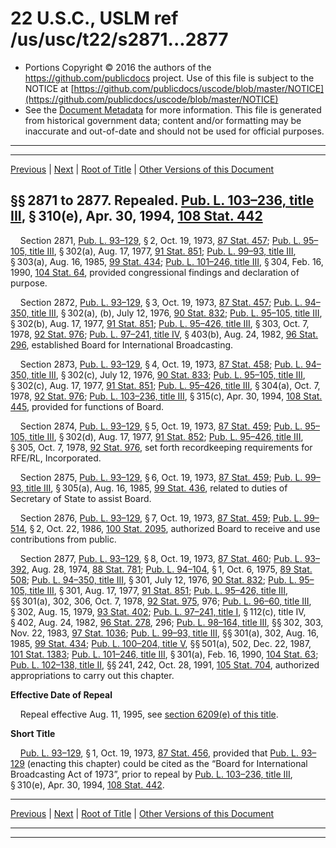 ---
---

# 22 U.S.C., USLM ref /us/usc/t22/s2871...2877

* Portions Copyright © 2016 the authors of the https://github.com/publicdocs project.
  Use of this file is subject to the NOTICE at [https://github.com/publicdocs/uscode/blob/master/NOTICE](https://github.com/publicdocs/uscode/blob/master/NOTICE)
* See the [Document Metadata](././../../../..//README.md) for more information.
  This file is generated from historical government data; content and/or formatting may be inaccurate and out-of-date and should not be used for official purposes.

----------
----------

[Previous](./../../../..//us/usc/t22/ch43/m__us_usc_t22_ch43.md) | [Next](./../../../..//us/usc/t22/ch43/m__us_usc_t22_s2877a.md) | [Root of Title](./../../../../) | [Other Versions of this Document](https://publicdocs.github.io/go/links?ns=uslm&ref=%2Fus%2Fusc%2Ft22%2Fs2871...2877)

## §§ 2871 to 2877. Repealed. [Pub. L. 103–236, title III][/us/pl/103/236/tIII], § 310(e), Apr. 30, 1994, [108 Stat. 442][/us/stat/108/442]

    Section 2871, [Pub. L. 93–129][/us/pl/93/129], § 2, Oct. 19, 1973, [87 Stat. 457][/us/stat/87/457]; [Pub. L. 95–105, title III][/us/pl/95/105/tIII], § 302(a), Aug. 17, 1977, [91 Stat. 851][/us/stat/91/851]; [Pub. L. 99–93, title III][/us/pl/99/93/tIII], § 303(a), Aug. 16, 1985, [99 Stat. 434][/us/stat/99/434]; [Pub. L. 101–246, title III][/us/pl/101/246/tIII], § 304, Feb. 16, 1990, [104 Stat. 64][/us/stat/104/64], provided congressional findings and declaration of purpose.

    Section 2872, [Pub. L. 93–129][/us/pl/93/129], § 3, Oct. 19, 1973, [87 Stat. 457][/us/stat/87/457]; [Pub. L. 94–350, title III][/us/pl/94/350/tIII], § 302(a), (b), July 12, 1976, [90 Stat. 832][/us/stat/90/832]; [Pub. L. 95–105, title III][/us/pl/95/105/tIII], § 302(b), Aug. 17, 1977, [91 Stat. 851][/us/stat/91/851]; [Pub. L. 95–426, title III][/us/pl/95/426/tIII], § 303, Oct. 7, 1978, [92 Stat. 976][/us/stat/92/976]; [Pub. L. 97–241, title IV][/us/pl/97/241/tIV], § 403(b), Aug. 24, 1982, [96 Stat. 296][/us/stat/96/296], established Board for International Broadcasting.

    Section 2873, [Pub. L. 93–129][/us/pl/93/129], § 4, Oct. 19, 1973, [87 Stat. 458][/us/stat/87/458]; [Pub. L. 94–350, title III][/us/pl/94/350/tIII], § 302(c), July 12, 1976, [90 Stat. 833][/us/stat/90/833]; [Pub. L. 95–105, title III][/us/pl/95/105/tIII], § 302(c), Aug. 17, 1977, [91 Stat. 851][/us/stat/91/851]; [Pub. L. 95–426, title III][/us/pl/95/426/tIII], § 304(a), Oct. 7, 1978, [92 Stat. 976][/us/stat/92/976]; [Pub. L. 103–236, title III][/us/pl/103/236/tIII], § 315(c), Apr. 30, 1994, [108 Stat. 445][/us/stat/108/445], provided for functions of Board.

    Section 2874, [Pub. L. 93–129][/us/pl/93/129], § 5, Oct. 19, 1973, [87 Stat. 459][/us/stat/87/459]; [Pub. L. 95–105, title III][/us/pl/95/105/tIII], § 302(d), Aug. 17, 1977, [91 Stat. 852][/us/stat/91/852]; [Pub. L. 95–426, title III][/us/pl/95/426/tIII], § 305, Oct. 7, 1978, [92 Stat. 976][/us/stat/92/976], set forth recordkeeping requirements for RFE/RL, Incorporated.

    Section 2875, [Pub. L. 93–129][/us/pl/93/129], § 6, Oct. 19, 1973, [87 Stat. 459][/us/stat/87/459]; [Pub. L. 99–93, title III][/us/pl/99/93/tIII], § 305(a), Aug. 16, 1985, [99 Stat. 436][/us/stat/99/436], related to duties of Secretary of State to assist Board.

    Section 2876, [Pub. L. 93–129][/us/pl/93/129], § 7, Oct. 19, 1973, [87 Stat. 459][/us/stat/87/459]; [Pub. L. 99–514][/us/pl/99/514], § 2, Oct. 22, 1986, [100 Stat. 2095][/us/stat/100/2095], authorized Board to receive and use contributions from public.

    Section 2877, [Pub. L. 93–129][/us/pl/93/129], § 8, Oct. 19, 1973, [87 Stat. 460][/us/stat/87/460]; [Pub. L. 93–392][/us/pl/93/392], Aug. 28, 1974, [88 Stat. 781][/us/stat/88/781]; [Pub. L. 94–104][/us/pl/94/104], § 1, Oct. 6, 1975, [89 Stat. 508][/us/stat/89/508]; [Pub. L. 94–350, title III][/us/pl/94/350/tIII], § 301, July 12, 1976, [90 Stat. 832][/us/stat/90/832]; [Pub. L. 95–105, title III][/us/pl/95/105/tIII], § 301, Aug. 17, 1977, [91 Stat. 851][/us/stat/91/851]; [Pub. L. 95–426, title III][/us/pl/95/426/tIII], §§ 301(a), 302, 306, Oct. 7, 1978, [92 Stat. 975][/us/stat/92/975], 976; [Pub. L. 96–60, title III][/us/pl/96/60/tIII], § 302, Aug. 15, 1979, [93 Stat. 402][/us/stat/93/402]; [Pub. L. 97–241, title I][/us/pl/97/241/tI], § 112(c), title IV, § 402, Aug. 24, 1982, [96 Stat. 278][/us/stat/96/278], 296; [Pub. L. 98–164, title III][/us/pl/98/164/tIII], §§ 302, 303, Nov. 22, 1983, [97 Stat. 1036][/us/stat/97/1036]; [Pub. L. 99–93, title III][/us/pl/99/93/tIII], §§ 301(a), 302, Aug. 16, 1985, [99 Stat. 434][/us/stat/99/434]; [Pub. L. 100–204, title V][/us/pl/100/204/tV], §§ 501(a), 502, Dec. 22, 1987, [101 Stat. 1383][/us/stat/101/1383]; [Pub. L. 101–246, title III][/us/pl/101/246/tIII], § 301(a), Feb. 16, 1990, [104 Stat. 63][/us/stat/104/63]; [Pub. L. 102–138, title II][/us/pl/102/138/tII], §§ 241, 242, Oct. 28, 1991, [105 Stat. 704][/us/stat/105/704], authorized appropriations to carry out this chapter.

 __Effective Date of Repeal__ 

    Repeal effective Aug. 11, 1995, see [section 6209(e) of this title][/us/usc/t22/s6209/e].

 __Short Title__ 

    [Pub. L. 93–129][/us/pl/93/129], § 1, Oct. 19, 1973, [87 Stat. 456][/us/stat/87/456], provided that [Pub. L. 93–129][/us/pl/93/129] (enacting this chapter) could be cited as the “Board for International Broadcasting Act of 1973”, prior to repeal by [Pub. L. 103–236, title III][/us/pl/103/236/tIII], § 310(e), Apr. 30, 1994, [108 Stat. 442][/us/stat/108/442].

----------

[Previous](./../../../..//us/usc/t22/ch43/m__us_usc_t22_ch43.md) | [Next](./../../../..//us/usc/t22/ch43/m__us_usc_t22_s2877a.md) | [Root of Title](./../../../../) | [Other Versions of this Document](https://publicdocs.github.io/go/links?ns=uslm&ref=%2Fus%2Fusc%2Ft22%2Fs2871...2877)

----------
----------

[/us/pl/103/236/tIII]: https://publicdocs.github.io/go/links?ns=uslm&ref=%2Fus%2Fpl%2F103%2F236%2FtIII
[/us/stat/108/442]: https://publicdocs.github.io/go/links?ns=uslm&ref=%2Fus%2Fstat%2F108%2F442
[/us/pl/93/129]: https://publicdocs.github.io/go/links?ns=uslm&ref=%2Fus%2Fpl%2F93%2F129
[/us/stat/87/457]: https://publicdocs.github.io/go/links?ns=uslm&ref=%2Fus%2Fstat%2F87%2F457
[/us/pl/95/105/tIII]: https://publicdocs.github.io/go/links?ns=uslm&ref=%2Fus%2Fpl%2F95%2F105%2FtIII
[/us/stat/91/851]: https://publicdocs.github.io/go/links?ns=uslm&ref=%2Fus%2Fstat%2F91%2F851
[/us/pl/99/93/tIII]: https://publicdocs.github.io/go/links?ns=uslm&ref=%2Fus%2Fpl%2F99%2F93%2FtIII
[/us/stat/99/434]: https://publicdocs.github.io/go/links?ns=uslm&ref=%2Fus%2Fstat%2F99%2F434
[/us/pl/101/246/tIII]: https://publicdocs.github.io/go/links?ns=uslm&ref=%2Fus%2Fpl%2F101%2F246%2FtIII
[/us/stat/104/64]: https://publicdocs.github.io/go/links?ns=uslm&ref=%2Fus%2Fstat%2F104%2F64
[/us/pl/93/129]: https://publicdocs.github.io/go/links?ns=uslm&ref=%2Fus%2Fpl%2F93%2F129
[/us/stat/87/457]: https://publicdocs.github.io/go/links?ns=uslm&ref=%2Fus%2Fstat%2F87%2F457
[/us/pl/94/350/tIII]: https://publicdocs.github.io/go/links?ns=uslm&ref=%2Fus%2Fpl%2F94%2F350%2FtIII
[/us/stat/90/832]: https://publicdocs.github.io/go/links?ns=uslm&ref=%2Fus%2Fstat%2F90%2F832
[/us/pl/95/105/tIII]: https://publicdocs.github.io/go/links?ns=uslm&ref=%2Fus%2Fpl%2F95%2F105%2FtIII
[/us/stat/91/851]: https://publicdocs.github.io/go/links?ns=uslm&ref=%2Fus%2Fstat%2F91%2F851
[/us/pl/95/426/tIII]: https://publicdocs.github.io/go/links?ns=uslm&ref=%2Fus%2Fpl%2F95%2F426%2FtIII
[/us/stat/92/976]: https://publicdocs.github.io/go/links?ns=uslm&ref=%2Fus%2Fstat%2F92%2F976
[/us/pl/97/241/tIV]: https://publicdocs.github.io/go/links?ns=uslm&ref=%2Fus%2Fpl%2F97%2F241%2FtIV
[/us/stat/96/296]: https://publicdocs.github.io/go/links?ns=uslm&ref=%2Fus%2Fstat%2F96%2F296
[/us/pl/93/129]: https://publicdocs.github.io/go/links?ns=uslm&ref=%2Fus%2Fpl%2F93%2F129
[/us/stat/87/458]: https://publicdocs.github.io/go/links?ns=uslm&ref=%2Fus%2Fstat%2F87%2F458
[/us/pl/94/350/tIII]: https://publicdocs.github.io/go/links?ns=uslm&ref=%2Fus%2Fpl%2F94%2F350%2FtIII
[/us/stat/90/833]: https://publicdocs.github.io/go/links?ns=uslm&ref=%2Fus%2Fstat%2F90%2F833
[/us/pl/95/105/tIII]: https://publicdocs.github.io/go/links?ns=uslm&ref=%2Fus%2Fpl%2F95%2F105%2FtIII
[/us/stat/91/851]: https://publicdocs.github.io/go/links?ns=uslm&ref=%2Fus%2Fstat%2F91%2F851
[/us/pl/95/426/tIII]: https://publicdocs.github.io/go/links?ns=uslm&ref=%2Fus%2Fpl%2F95%2F426%2FtIII
[/us/stat/92/976]: https://publicdocs.github.io/go/links?ns=uslm&ref=%2Fus%2Fstat%2F92%2F976
[/us/pl/103/236/tIII]: https://publicdocs.github.io/go/links?ns=uslm&ref=%2Fus%2Fpl%2F103%2F236%2FtIII
[/us/stat/108/445]: https://publicdocs.github.io/go/links?ns=uslm&ref=%2Fus%2Fstat%2F108%2F445
[/us/pl/93/129]: https://publicdocs.github.io/go/links?ns=uslm&ref=%2Fus%2Fpl%2F93%2F129
[/us/stat/87/459]: https://publicdocs.github.io/go/links?ns=uslm&ref=%2Fus%2Fstat%2F87%2F459
[/us/pl/95/105/tIII]: https://publicdocs.github.io/go/links?ns=uslm&ref=%2Fus%2Fpl%2F95%2F105%2FtIII
[/us/stat/91/852]: https://publicdocs.github.io/go/links?ns=uslm&ref=%2Fus%2Fstat%2F91%2F852
[/us/pl/95/426/tIII]: https://publicdocs.github.io/go/links?ns=uslm&ref=%2Fus%2Fpl%2F95%2F426%2FtIII
[/us/stat/92/976]: https://publicdocs.github.io/go/links?ns=uslm&ref=%2Fus%2Fstat%2F92%2F976
[/us/pl/93/129]: https://publicdocs.github.io/go/links?ns=uslm&ref=%2Fus%2Fpl%2F93%2F129
[/us/stat/87/459]: https://publicdocs.github.io/go/links?ns=uslm&ref=%2Fus%2Fstat%2F87%2F459
[/us/pl/99/93/tIII]: https://publicdocs.github.io/go/links?ns=uslm&ref=%2Fus%2Fpl%2F99%2F93%2FtIII
[/us/stat/99/436]: https://publicdocs.github.io/go/links?ns=uslm&ref=%2Fus%2Fstat%2F99%2F436
[/us/pl/93/129]: https://publicdocs.github.io/go/links?ns=uslm&ref=%2Fus%2Fpl%2F93%2F129
[/us/stat/87/459]: https://publicdocs.github.io/go/links?ns=uslm&ref=%2Fus%2Fstat%2F87%2F459
[/us/pl/99/514]: https://publicdocs.github.io/go/links?ns=uslm&ref=%2Fus%2Fpl%2F99%2F514
[/us/stat/100/2095]: https://publicdocs.github.io/go/links?ns=uslm&ref=%2Fus%2Fstat%2F100%2F2095
[/us/pl/93/129]: https://publicdocs.github.io/go/links?ns=uslm&ref=%2Fus%2Fpl%2F93%2F129
[/us/stat/87/460]: https://publicdocs.github.io/go/links?ns=uslm&ref=%2Fus%2Fstat%2F87%2F460
[/us/pl/93/392]: https://publicdocs.github.io/go/links?ns=uslm&ref=%2Fus%2Fpl%2F93%2F392
[/us/stat/88/781]: https://publicdocs.github.io/go/links?ns=uslm&ref=%2Fus%2Fstat%2F88%2F781
[/us/pl/94/104]: https://publicdocs.github.io/go/links?ns=uslm&ref=%2Fus%2Fpl%2F94%2F104
[/us/stat/89/508]: https://publicdocs.github.io/go/links?ns=uslm&ref=%2Fus%2Fstat%2F89%2F508
[/us/pl/94/350/tIII]: https://publicdocs.github.io/go/links?ns=uslm&ref=%2Fus%2Fpl%2F94%2F350%2FtIII
[/us/stat/90/832]: https://publicdocs.github.io/go/links?ns=uslm&ref=%2Fus%2Fstat%2F90%2F832
[/us/pl/95/105/tIII]: https://publicdocs.github.io/go/links?ns=uslm&ref=%2Fus%2Fpl%2F95%2F105%2FtIII
[/us/stat/91/851]: https://publicdocs.github.io/go/links?ns=uslm&ref=%2Fus%2Fstat%2F91%2F851
[/us/pl/95/426/tIII]: https://publicdocs.github.io/go/links?ns=uslm&ref=%2Fus%2Fpl%2F95%2F426%2FtIII
[/us/stat/92/975]: https://publicdocs.github.io/go/links?ns=uslm&ref=%2Fus%2Fstat%2F92%2F975
[/us/pl/96/60/tIII]: https://publicdocs.github.io/go/links?ns=uslm&ref=%2Fus%2Fpl%2F96%2F60%2FtIII
[/us/stat/93/402]: https://publicdocs.github.io/go/links?ns=uslm&ref=%2Fus%2Fstat%2F93%2F402
[/us/pl/97/241/tI]: https://publicdocs.github.io/go/links?ns=uslm&ref=%2Fus%2Fpl%2F97%2F241%2FtI
[/us/stat/96/278]: https://publicdocs.github.io/go/links?ns=uslm&ref=%2Fus%2Fstat%2F96%2F278
[/us/pl/98/164/tIII]: https://publicdocs.github.io/go/links?ns=uslm&ref=%2Fus%2Fpl%2F98%2F164%2FtIII
[/us/stat/97/1036]: https://publicdocs.github.io/go/links?ns=uslm&ref=%2Fus%2Fstat%2F97%2F1036
[/us/pl/99/93/tIII]: https://publicdocs.github.io/go/links?ns=uslm&ref=%2Fus%2Fpl%2F99%2F93%2FtIII
[/us/stat/99/434]: https://publicdocs.github.io/go/links?ns=uslm&ref=%2Fus%2Fstat%2F99%2F434
[/us/pl/100/204/tV]: https://publicdocs.github.io/go/links?ns=uslm&ref=%2Fus%2Fpl%2F100%2F204%2FtV
[/us/stat/101/1383]: https://publicdocs.github.io/go/links?ns=uslm&ref=%2Fus%2Fstat%2F101%2F1383
[/us/pl/101/246/tIII]: https://publicdocs.github.io/go/links?ns=uslm&ref=%2Fus%2Fpl%2F101%2F246%2FtIII
[/us/stat/104/63]: https://publicdocs.github.io/go/links?ns=uslm&ref=%2Fus%2Fstat%2F104%2F63
[/us/pl/102/138/tII]: https://publicdocs.github.io/go/links?ns=uslm&ref=%2Fus%2Fpl%2F102%2F138%2FtII
[/us/stat/105/704]: https://publicdocs.github.io/go/links?ns=uslm&ref=%2Fus%2Fstat%2F105%2F704
[/us/usc/t22/s6209/e]: https://publicdocs.github.io/go/links?ns=uslm&ref=%2Fus%2Fusc%2Ft22%2Fs6209%2Fe
[/us/pl/93/129]: https://publicdocs.github.io/go/links?ns=uslm&ref=%2Fus%2Fpl%2F93%2F129
[/us/stat/87/456]: https://publicdocs.github.io/go/links?ns=uslm&ref=%2Fus%2Fstat%2F87%2F456
[/us/pl/93/129]: https://publicdocs.github.io/go/links?ns=uslm&ref=%2Fus%2Fpl%2F93%2F129
[/us/pl/103/236/tIII]: https://publicdocs.github.io/go/links?ns=uslm&ref=%2Fus%2Fpl%2F103%2F236%2FtIII
[/us/stat/108/442]: https://publicdocs.github.io/go/links?ns=uslm&ref=%2Fus%2Fstat%2F108%2F442



